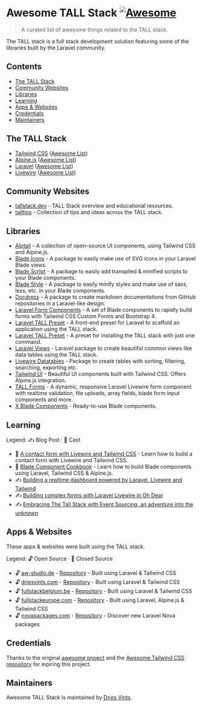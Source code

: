 # Awesome TALL Stack [![Awesome](https://awesome.re/badge.svg)](https://awesome.re)

> A curated list of awesome things related to the TALL stack.

The TALL stack is a full stack development solution featuring some of the libraries built by the Laravel community.

## Contents

- [The TALL Stack](#the-tall-stack)
- [Community Websites](#community-websites)
- [Libraries](#libraries)
- [Learning](#learning)
- [Apps & Websites](#apps--websites)
- [Credentials](#credentials)
- [Maintainers](#maintainers)

## The TALL Stack

- [Tailwind CSS](https://tailwindcss.com) ([Awesome List](https://github.com/aniftyco/awesome-tailwindcss))
- [Alpine.js](https://github.com/alpinejs/alpine) ([Awesome List](https://github.com/alpinejs/awesome-alpine))
- [Laravel](https://laravel.com) ([Awesome List](https://github.com/chiraggude/awesome-laravel))
- [Livewire](https://laravel-livewire.com) ([Awesome List](https://github.com/imliam/awesome-livewire))

## Community Websites

- [tallstack.dev](https://tallstack.dev) - TALL Stack overview and educational resources.
- [talltips](https://talltips.novate.co.uk/) - Collection of tips and ideas across the TALL stack.

## Libraries

- [Alptail](https://www.alptail.com) - A collection of open-source UI components, using Tailwind CSS and Alpine.js.
- [Blade Icons](https://github.com/blade-ui-kit/blade-icons) - A package to easily make use of SVG icons in your Laravel Blade views.
- [Blade Script](https://github.com/cbl/blade-script) - A package to easily add transpiled & minified scripts to your Blade components.
- [Blade Style](https://github.com/cbl/blade-style) - A package to easily minify styles and make use of sass, less, etc. in your Blade components.
- [Docdress](https://github.com/aw-studio/docdress) - A package to create markdown documentations from GitHub repositories in a Laravel-like design.
- [Laravel Form Components](https://github.com/pascalbaljetmedia/laravel-form-components) - A set of Blade components to rapidly build forms with Tailwind CSS Custom Forms and Bootstrap 4.
- [Laravel TALL Preset](https://github.com/laravel-frontend-presets/tall) - A front-end preset for Laravel to scaffold an application using the TALL stack.
- [Laravel TALL Preset](https://github.com/use-preset/laravel-tall/) - A preset for installing the TALL stack with just one command.
- [Laravel Views](https://github.com/Gustavinho/laravel-views) - Laravel package to create beautiful common views like data tables using the TALL stack. 
- [Livewire Datatables](https://github.com/mediconesystems/livewire-datatables) - Package to create tables with sorting, filtering, searching, exporting etc.
- [Tailwind UI](https://tailwindui.com) - Beautiful UI components built with Tailwind CSS. Offers Alpine.js integration.
- [TALL Forms](https://github.com/tanthammar/tall-forms) - A dynamic, responsive Laravel Livewire form component with realtime validation, file uploads, array fields, blade form input components and more.
- [X Blade Components](https://github.com/masterix21/x-blade-components) - Ready-to-use Blade components.

## Learning

Legend: ✍️ Blog Post · 🎥 Cast

- 🎥 [A contact form with Livewire and Tailwind CSS](https://stefanbauer.me/articles/a-contact-form-with-laravel-livewire) - Learn how to build a contact form with Livewire and Tailwind CSS.
- 🎥 [Blade Component Cookbook](https://laracasts.com/series/blade-component-cookbook) - Learn how to build Blade components using Laravel, Tailwind CSS & Alpine.js.
- ✍️ [Building a realtime dashboard powered by Laravel, Livewire and Tailwind](https://freek.dev/1645-building-a-realtime-dashboard-powered-by-laravel-livewire-and-tailwind-2020-edition)
- ✍️ [Building complex forms with Laravel Livewire in Oh Dear](https://freek.dev/1609-building-complex-forms-with-laravel-livewire-in-oh-dear)
- ✍️ [Embracing The Tall Stack with Event Sourcing, an adventure into the unknown](https://www.juststeveking.uk/embracing-the-tall-stack-with-event-sourcing-an-adventure-into-the-unknown/)

## Apps & Websites

These apps & websites were built using the TALL stack.

Legend: 🔓 Open Source · 🔐 Closed Source

- 🔓 [aw-studio.de](https://aw-studio.de/) - [Repository](https://github.com/aw-studio/aw-studio.de) - Built using Laravel & Tailwind CSS
- 🔓 [driesvints.com](https://driesvints.com) - [Repository](https://github.com/driesvints/driesvints.com) - Built using Laravel & Tailwind CSS
- 🔓 [fullstackbelgium.be](https://fullstackbelgium.be) - [Repository](https://github.com/fullstackbelgium/fullstackbelgium.be) - Built using Laravel & Tailwind CSS
- 🔓 [fullstackeurope.com](https://fullstackeurope.com) - [Repository](https://github.com/fullstackeurope/fullstackeurope.com) - Built using Laravel, Alpine.js & Tailwind CSS
- 🔓 [novapackages.com](https://novapackages.com) - [Repository](https://github.com/tightenco/novapackages) - Discover new Laravel Nova packages

## Credentials

Thanks to the original [awesome project](https://github.com/sindresorhus/awesome) and the [Awesome Tailwind CSS repository](https://github.com/aniftyco/awesome-tailwindcss) for inpiring this project.

## Maintainers

Awesome TALL Stack is maintained by [Dries Vints](https://twitter.com/driesvints).
